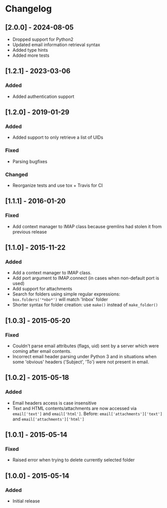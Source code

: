 # Changelog

## [2.0.0] - 2024-08-05
- Dropped support for Python2
- Updated email information retrieval syntax
- Added type hints
- Added more tests

## [1.2.1] - 2023-03-06
### Added
- Added authentication support

## [1.2.0] - 2019-01-29
### Added
- Added support to only retrieve a list of UIDs

### Fixed
- Parsing bugfixes

### Changed
- Reorganize tests and use tox + Travis for CI

## [1.1.1] - 2016-01-20
### Fixed
- Add context manager to IMAP class because gremlins had stolen it from previous release

## [1.1.0] - 2015-11-22
### Added
- Add a context manager to IMAP class.
- Add port argument to IMAP.connect (in cases when non-default port is used)
- Add support for attachments
- Search for folders using simple regular expressions: `box.folders('*nbo*')` will match 'Inbox' folder
- Shorter syntax for folder creation: use `make()` instead of `make_folder()`

## [1.0.3] - 2015-05-20
### Fixed
- Couldn't parse email attributes (flags, uid) sent by a server which were coming after email contents.
- Incorrect email header parsing under Python 3 and in situations when some 'obvious' headers ('Subject', 'To') were not present in email.

## [1.0.2] - 2015-05-18
### Added
- Email headers access is case insensitive
- Text and HTML contents/attachments are now accessed via `email['text']` and `email['html']`. Before: `email['attachments']['text']` and `email['attachments']['html']`

## [1.0.1] - 2015-05-14
### Fixed
- Raised error when trying to delete currently selected folder

## [1.0.0] - 2015-05-14
### Added
- Initial release